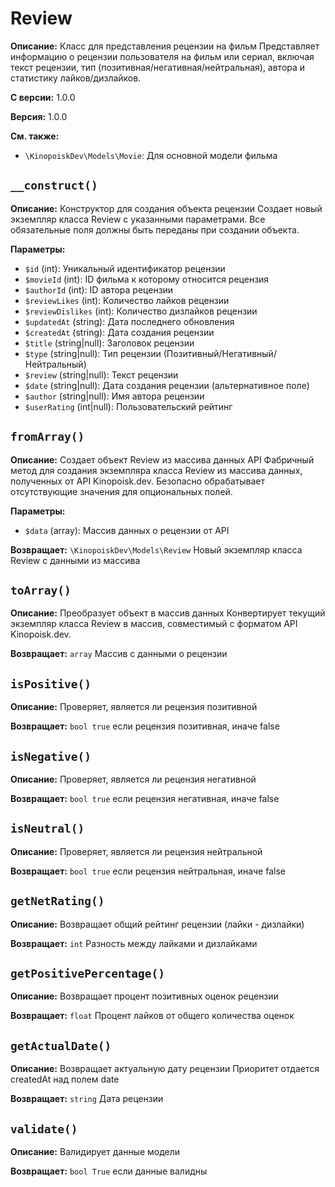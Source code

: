 # Review

**Описание:** Класс для представления рецензии на фильм
Представляет информацию о рецензии пользователя на фильм или сериал,
включая текст рецензии, тип (позитивная/негативная/нейтральная),
автора и статистику лайков/дизлайков.

**С версии:** 1.0.0

**Версия:** 1.0.0

**См. также:**

* `\KinopoiskDev\Models\Movie`: Для основной модели фильма

## `__construct()`

**Описание:** Конструктор для создания объекта рецензии
Создает новый экземпляр класса Review с указанными параметрами.
Все обязательные поля должны быть переданы при создании объекта.

**Параметры:**

* `$id` (int): Уникальный идентификатор рецензии
* `$movieId` (int): ID фильма к которому относится рецензия
* `$authorId` (int): ID автора рецензии
* `$reviewLikes` (int): Количество лайков рецензии
* `$reviewDislikes` (int): Количество дизлайков рецензии
* `$updatedAt` (string): Дата последнего обновления
* `$createdAt` (string): Дата создания рецензии
* `$title` (string|null): Заголовок рецензии
* `$type` (string|null): Тип рецензии (Позитивный/Негативный/Нейтральный)
* `$review` (string|null): Текст рецензии
* `$date` (string|null): Дата создания рецензии (альтернативное поле)
* `$author` (string|null): Имя автора рецензии
* `$userRating` (int|null): Пользовательский рейтинг

## `fromArray()`

**Описание:** Создает объект Review из массива данных API
Фабричный метод для создания экземпляра класса Review из массива данных,
полученных от API Kinopoisk.dev. Безопасно обрабатывает отсутствующие
значения для опциональных полей.

**Параметры:**

* `$data` (array): Массив данных о рецензии от API

**Возвращает:** `\KinopoiskDev\Models\Review` Новый экземпляр класса Review с данными из массива

## `toArray()`

**Описание:** Преобразует объект в массив данных
Конвертирует текущий экземпляр класса Review в массив,
совместимый с форматом API Kinopoisk.dev.

**Возвращает:** `array` Массив с данными о рецензии

## `isPositive()`

**Описание:** Проверяет, является ли рецензия позитивной

**Возвращает:** `bool true` если рецензия позитивная, иначе false

## `isNegative()`

**Описание:** Проверяет, является ли рецензия негативной

**Возвращает:** `bool true` если рецензия негативная, иначе false

## `isNeutral()`

**Описание:** Проверяет, является ли рецензия нейтральной

**Возвращает:** `bool true` если рецензия нейтральная, иначе false

## `getNetRating()`

**Описание:** Возвращает общий рейтинг рецензии (лайки - дизлайки)

**Возвращает:** `int` Разность между лайками и дизлайками

## `getPositivePercentage()`

**Описание:** Возвращает процент позитивных оценок рецензии

**Возвращает:** `float` Процент лайков от общего количества оценок

## `getActualDate()`

**Описание:** Возвращает актуальную дату рецензии
Приоритет отдается createdAt над полем date

**Возвращает:** `string` Дата рецензии

## `validate()`

**Описание:** Валидирует данные модели

**Возвращает:** `bool True` если данные валидны

